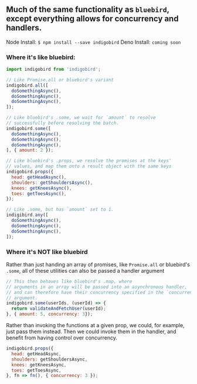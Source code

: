## Much of the same functionality as `bluebird`, except everything allows for concurrency and handlers.

Node Install:
`$ npm install --save indigobird`
Deno Install:
`coming soon`


### Where it's like bluebird:

```javascript
import indigobird from 'indigobird';

// Like Promise.all or bluebird's variant
indigobird.all([
  doSomethingAsync(),
  doSomethingAsync(),
  doSomethingAsync(),
]);

// Like bluebird's .some, we wait for `amount` to resolve
// successfully before resolving the batch.
indigobird.some([
  doSomethingAsync(),
  doSomethingAsync(),
  doSomethingAsync(),
], { amount: 2 });

// Like bluebird's .props, we resolve the promises at the keys'
// values, and map them onto a result object with the same keys
indigobird.props({
  head: getHeadAsync(),
  shoulders: getShouldersAsync(),
  knees: getKneesAsync(),
  toes: getToesAsync(),
});

// Like .some, but has `amount` set to 1.
indigibird.any([
  doSomethingAsync(),
  doSomethingAsync(),
  doSomethingAsync(),
]);
```

### Where it's NOT like bluebird
Rather than just handing an array of promises, like `Promise.all` or bluebird's `.some`, all of these utilities can also be passed a handler argument
```javascript
// This then behaves like bluebird's .map, where
// arguments in an array will be passed into an asynchronous handler,
// and can therefore have their concurrency specified in the `concurrency`
// argument.
indigobird.some(userIds, (userId) => {
  return validateAndFetchUser(userId);
}, { amount: 5, concurrency: 3});
```
Rather than invoking the functions at a given prop, we could, for example, just pass them instead. Then we could invoke them in the handler, and benefit from having control over concurrency.
```javascript
indigobird.props({
  head: getHeadAsync,
  shoulders: getShouldersAsync,
  knees: getKneesAsync,
  toes: getToesAsync,
}, fn => fn(), { concurrency: 3 });
```


